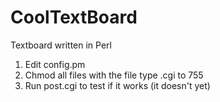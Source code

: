 CoolTextBoard
=============

Textboard written in Perl

1. Edit config.pm
2. Chmod all files with the file type .cgi to 755
3. Run post.cgi to test if it works (it doesn't yet)
